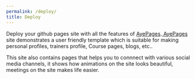 ```yaml
---
permalink: /deploy/
title: Deploy
---
```


Deploy your github pages site with all the features of [AyePages](https://pages.ayeai.xyz/).[ AyePages](https://pages.ayeai.xyz/) site demonstrates a user friendly template which is suitable for making personal profiles, trainers profile, Course pages, blogs, etc..

This site also contains pages that helps you to connnect with various social media channels, it shows how animations on the site looks beautiful, meetings on the site makes life easier.
